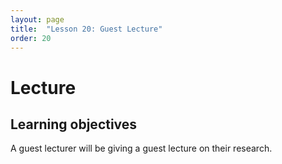 ```yaml
---
layout: page
title:  "Lesson 20: Guest Lecture"
order: 20
---
```


# Lecture 

## Learning objectives

A guest lecturer will be giving a guest lecture on their research.

